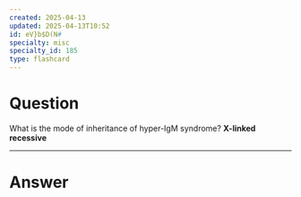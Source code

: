 ```yaml
---
created: 2025-04-13
updated: 2025-04-13T10:52
id: eV}b$D(N#
specialty: misc
specialty_id: 185
type: flashcard
---
```


# Question
What is the mode of inheritance of hyper-IgM syndrome?    **X-linked recessive**

---

# Answer

